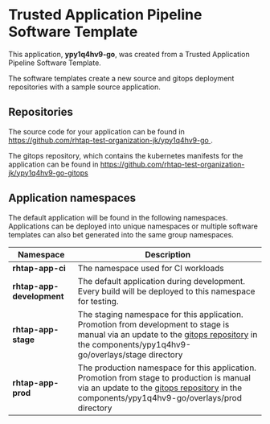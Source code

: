# Trusted Application Pipeline Software Template

This application, **ypy1q4hv9-go**, was created from a Trusted Application Pipeline Software Template.

The software templates create a new source and gitops deployment repositories with a sample source application. 

## Repositories

The source code for your application can be found in [https://github.com/rhtap-test-organization-jk/ypy1q4hv9-go ](https://github.com/rhtap-test-organization-jk/ypy1q4hv9-go ).
 
The gitops repository, which contains the kubernetes manifests for the application can be found in 
[https://github.com/rhtap-test-organization-jk/ypy1q4hv9-go-gitops ](https://github.com/rhtap-test-organization-jk/ypy1q4hv9-go-gitops ) 

## Application namespaces 

The default application will be found in the following namespaces. Applications can be deployed into unique namespaces or multiple software templates can also bet generated into the same group namespaces.  

|  Namespace   |  Description   |  
| -------- | -------- |
| **rhtap-app-ci** | The namespace used for CI workloads |
| **rhtap-app-development** | The default application during development. Every build will be deployed to this namespace for testing. |
| **rhtap-app-stage** | The staging namespace for this application. Promotion from development to stage is manual via an update to the [gitops repository](https://github.com/rhtap-test-organization-jk/ypy1q4hv9-go-gitops ) in the components/ypy1q4hv9-go/overlays/stage directory |
| **rhtap-app-prod** | The production namespace for this application. Promotion from stage to production is manual via an update to the [gitops repository](https://github.com/rhtap-test-organization-jk/ypy1q4hv9-go-gitops ) in the components/ypy1q4hv9-go/overlays/prod directory |